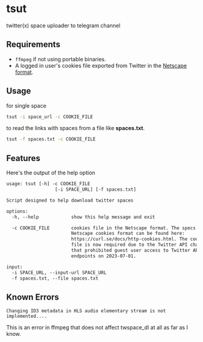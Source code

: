 # tsut
twitter(x) space uploader to telegram channel

## Requirements

- `ffmpeg` if not using portable binaries.
- A logged in user's cookies file exported from Twitter in the [Netscape format](https://curl.se/docs/http-cookies.html).


## Usage
for single space 
```bash
tsut -i space_url -c COOKIE_FILE
```
to read the links with spaces from a file like **spaces.txt**. 
```bash
tsut -f spaces.txt -c COOKIE_FILE
```

## Features

Here's the output of the help option

```txt
usage: tsut [-h] -c COOKIE_FILE
                  [-i SPACE_URL] [-f spaces.txt]

Script designed to help download twitter spaces

options:
  -h, --help            show this help message and exit

  -c COOKIE_FILE        cookies file in the Netscape format. The specs of the
                        Netscape cookies format can be found here:
                        https://curl.se/docs/http-cookies.html. The cookies
                        file is now required due to the Twitter API change
                        that prohibited guest user access to Twitter API
                        endpoints on 2023-07-01.

input:
  -i SPACE_URL, --input-url SPACE_URL
  -f spaces.txt, --file spaces.txt 
```

## Known Errors

`Changing ID3 metadata in HLS audio elementary stream is not implemented....`

This is an error in ffmpeg that does not affect twspace_dl at all as far as I know.

